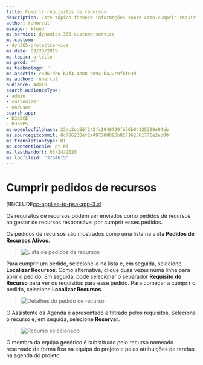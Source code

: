 ```yaml
---
title: Cumprir requisitos de recursos
description: Este tópico fornece informações sobre como cumprir requisitos de recursos.
author: ruhercul
manager: kfend
ms.service: dynamics-365-customerservice
ms.custom:
- dyn365-projectservice
ms.date: 03/28/2019
ms.topic: article
ms.prod: ''
ms.technology: ''
ms.assetid: c6d61db6-b7f4-4b88-b894-b422c9fbf03d
ms.author: ruhercul
audience: Admin
search.audienceType:
- admin
- customizer
- enduser
search.app:
- D365CE
- D365PS
ms.openlocfilehash: 23ab3ca56f242fc1940f29fb50b04125300e04ab
ms.sourcegitcommit: 8c786230ef2a497280885b827162561776e2eb00
ms.translationtype: HT
ms.contentlocale: pt-PT
ms.lasthandoff: 03/24/2020
ms.locfileid: "3754615"
---
```

# <a name="fulfilling-resource-requests"></a>Cumprir pedidos de recursos

[!INCLUDE[cc-applies-to-psa-app-3.x](../includes/cc-applies-to-psa-app-3x.md)]

Os requisitos de recursos podem ser enviados como pedidos de recursos ao gestor de recursos responsável por cumprir esses pedidos.

Os pedidos de recursos são mostrados como uma lista na vista **Pedidos de Recursos Ativos**.

> ![Lista de pedidos de recursos](media/Resource-Management-image59.png)

Para cumprir um pedido, selecione-o na lista e, em seguida, selecione **Localizar Recursos**. Como alternativa, clique duas vezes numa linha para abrir o pedido. Em seguida, pode selecionar o separador **Requisito de Recurso** para ver os requisitos para esse pedido. Para começar a cumprir o pedido, selecione **Localizar Recursos**.

> ![Detalhes do pedido de recurso](media/Resource-Management-image60.png)

O Assistente da Agenda é apresentado e filtrado pelos requisitos. Selecione o recurso e, em seguida, selecione **Reservar**.

> ![Recurso selecionado](media/Resource-Management-image61.png)

O membro da equipa genérico é substituído pelo recurso nomeado reservado de forma fixa na equipa do projeto e pelas atribuições de tarefas na agenda do projeto.
